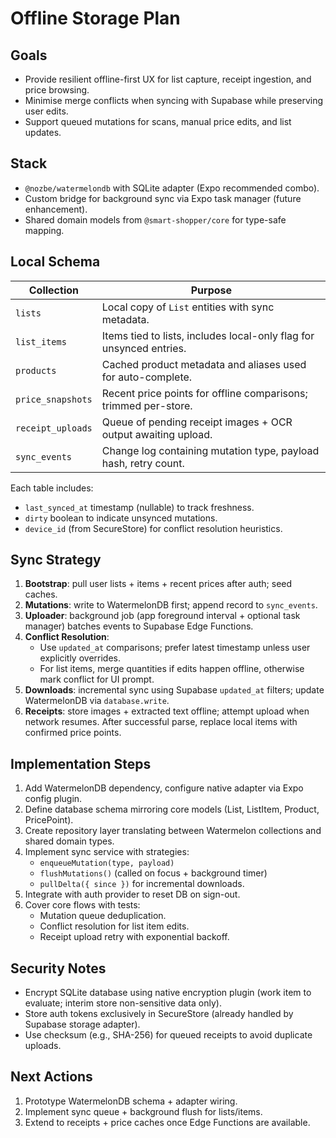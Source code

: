 # Offline Storage Plan

## Goals
- Provide resilient offline-first UX for list capture, receipt ingestion, and price browsing.
- Minimise merge conflicts when syncing with Supabase while preserving user edits.
- Support queued mutations for scans, manual price edits, and list updates.

## Stack
- `@nozbe/watermelondb` with SQLite adapter (Expo recommended combo).
- Custom bridge for background sync via Expo task manager (future enhancement).
- Shared domain models from `@smart-shopper/core` for type-safe mapping.

## Local Schema
| Collection | Purpose |
|------------|---------|
| `lists` | Local copy of `List` entities with sync metadata. |
| `list_items` | Items tied to lists, includes local-only flag for unsynced entries. |
| `products` | Cached product metadata and aliases used for auto-complete. |
| `price_snapshots` | Recent price points for offline comparisons; trimmed per-store. |
| `receipt_uploads` | Queue of pending receipt images + OCR output awaiting upload. |
| `sync_events` | Change log containing mutation type, payload hash, retry count. |

Each table includes:
- `last_synced_at` timestamp (nullable) to track freshness.
- `dirty` boolean to indicate unsynced mutations.
- `device_id` (from SecureStore) for conflict resolution heuristics.

## Sync Strategy
1. **Bootstrap**: pull user lists + items + recent prices after auth; seed caches.
2. **Mutations**: write to WatermelonDB first; append record to `sync_events`.
3. **Uploader**: background job (app foreground interval + optional task manager) batches events to Supabase Edge Functions.
4. **Conflict Resolution**:
   - Use `updated_at` comparisons; prefer latest timestamp unless user explicitly overrides.
   - For list items, merge quantities if edits happen offline, otherwise mark conflict for UI prompt.
5. **Downloads**: incremental sync using Supabase `updated_at` filters; update WatermelonDB via `database.write`.
6. **Receipts**: store images + extracted text offline; attempt upload when network resumes. After successful parse, replace local items with confirmed price points.

## Implementation Steps
1. Add WatermelonDB dependency, configure native adapter via Expo config plugin.
2. Define database schema mirroring core models (List, ListItem, Product, PricePoint).
3. Create repository layer translating between Watermelon collections and shared domain types.
4. Implement sync service with strategies:
   - `enqueueMutation(type, payload)`
   - `flushMutations()` (called on focus + background timer)
   - `pullDelta({ since })` for incremental downloads.
5. Integrate with auth provider to reset DB on sign-out.
6. Cover core flows with tests:
   - Mutation queue deduplication.
   - Conflict resolution for list item edits.
   - Receipt upload retry with exponential backoff.

## Security Notes
- Encrypt SQLite database using native encryption plugin (work item to evaluate; interim store non-sensitive data only).
- Store auth tokens exclusively in SecureStore (already handled by Supabase storage adapter).
- Use checksum (e.g., SHA-256) for queued receipts to avoid duplicate uploads.

## Next Actions
1. Prototype WatermelonDB schema + adapter wiring.
2. Implement sync queue + background flush for lists/items.
3. Extend to receipts + price caches once Edge Functions are available.

